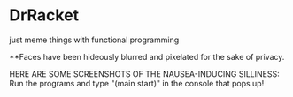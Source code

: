 # DrRacket
just meme things with functional programming 

**Faces have been hideously blurred and pixelated for the sake of privacy.

HERE ARE SOME SCREENSHOTS OF THE NAUSEA-INDUCING SILLINESS:
Run the programs and type "(main start)" in the console that pops up!

